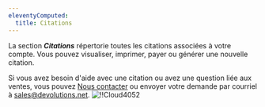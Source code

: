 ```yaml
---
eleventyComputed:
  title: Citations
---
```

La section ***Citations*** répertorie toutes les citations associées à votre compte. Vous pouvez visualiser, imprimer, payer ou générer une nouvelle citation.

Si vous avez besoin d'aide avec une citation ou avez une question liée aux ventes, vous pouvez [Nous contacter](https://devolutions.net/contact) ou envoyer votre demande par courriel à [sales@devolutions.net](mailto:sales@devolutions.net).
![!!Cloud4052](https://cdnweb.devolutions.net/docs/docs_en_cloud_Cloud4052.png)
